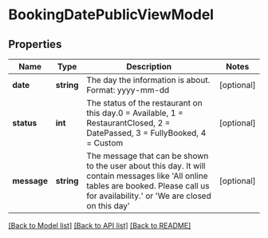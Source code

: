 # BookingDatePublicViewModel

## Properties
Name | Type | Description | Notes
------------ | ------------- | ------------- | -------------
**date** | **string** | The day the information is about. Format: yyyy-mm-dd | [optional] 
**status** | **int** | The status of the restaurant on this day.0 &#x3D; Available, 1 &#x3D; RestaurantClosed, 2 &#x3D; DatePassed, 3 &#x3D; FullyBooked, 4 &#x3D; Custom | [optional] 
**message** | **string** | The message that can be shown to the user about this day.  It will contain messages like &#x27;All online tables are booked. Please call us for availability.&#x27; or &#x27;We are closed on this day&#x27; | [optional] 

[[Back to Model list]](../../README.md#documentation-for-models) [[Back to API list]](../../README.md#documentation-for-api-endpoints) [[Back to README]](../../README.md)

